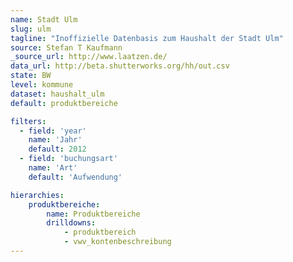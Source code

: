 ```yaml
---
name: Stadt Ulm
slug: ulm
tagline: "Inoffizielle Datenbasis zum Haushalt der Stadt Ulm"
source: Stefan T Kaufmann
_source_url: http://www.laatzen.de/
data_url: http://beta.shutterworks.org/hh/out.csv
state: BW
level: kommune
dataset: haushalt_ulm
default: produktbereiche

filters:
  - field: 'year'
    name: 'Jahr'
    default: 2012
  - field: 'buchungsart'
    name: 'Art'
    default: 'Aufwendung'

hierarchies:
    produktbereiche:
        name: Produktbereiche
        drilldowns:
            - produktbereich
            - vwv_kontenbeschreibung
---
```

